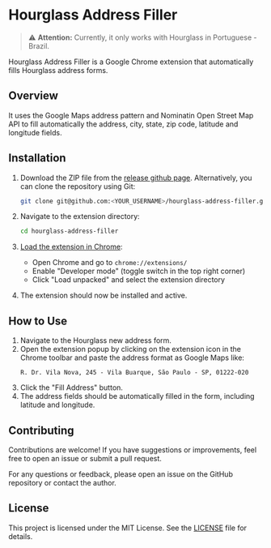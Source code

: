 # Hourglass Address Filler

> ⚠️ **Attention:** Currently, it only works with Hourglass in Portuguese - Brazil.

Hourglass Address Filler is a Google Chrome extension that automatically fills Hourglass address forms.

## Overview

It uses the Google Maps address pattern and Nominatin Open Street Map API to fill automatically the address, city, state, zip code, latitude and longitude fields.

## Installation

1. Download the ZIP file from the [release github page](https://github.com/iagosaito/hourglass-address-filler/releases). Alternatively, you can clone the repository using Git:

   ```bash
   git clone git@github.com:<YOUR_USERNAME>/hourglass-address-filler.git
   ```

2. Navigate to the extension directory:

   ```bash
   cd hourglass-address-filler
   ```

3. [Load the extension in Chrome](https://developer.chrome.com/docs/extensions/get-started/tutorial/hello-world#load-unpacked):

   - Open Chrome and go to `chrome://extensions/`
   - Enable "Developer mode" (toggle switch in the top right corner)
   - Click "Load unpacked" and select the extension directory

4. The extension should now be installed and active.

## How to Use

1. Navigate to the Hourglass new address form.
2. Open the extension popup by clicking on the extension icon in the Chrome toolbar and paste the address format as Google Maps like:
   ```
   R. Dr. Vila Nova, 245 - Vila Buarque, São Paulo - SP, 01222-020
   ```
3. Click the "Fill Address" button.
4. The address fields should be automatically filled in the form, including latitude and longitude.

## Contributing

Contributions are welcome! If you have suggestions or improvements, feel free to open an issue or submit a pull request.

For any questions or feedback, please open an issue on the GitHub repository or contact the author.

## License

This project is licensed under the MIT License. See the [LICENSE](LICENSE) file for details.
